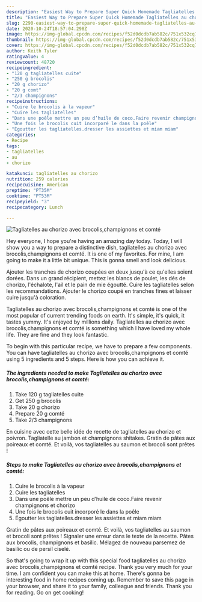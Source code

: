 ```yaml
---
description: "Easiest Way to Prepare Super Quick Homemade Tagliatelles au chorizo avec brocolis,champignons et comté"
title: "Easiest Way to Prepare Super Quick Homemade Tagliatelles au chorizo avec brocolis,champignons et comté"
slug: 2290-easiest-way-to-prepare-super-quick-homemade-tagliatelles-au-chorizo-avec-brocolis-champignons-et-comte
date: 2020-10-24T18:57:04.298Z
image: https://img-global.cpcdn.com/recipes/f52d0dcdb7ab582c/751x532cq70/tagliatelles-au-chorizo-avec-brocolischampignons-et-comte-photo-principale-de-la-recette.jpg
thumbnail: https://img-global.cpcdn.com/recipes/f52d0dcdb7ab582c/751x532cq70/tagliatelles-au-chorizo-avec-brocolischampignons-et-comte-photo-principale-de-la-recette.jpg
cover: https://img-global.cpcdn.com/recipes/f52d0dcdb7ab582c/751x532cq70/tagliatelles-au-chorizo-avec-brocolischampignons-et-comte-photo-principale-de-la-recette.jpg
author: Keith Tyler
ratingvalue: 4
reviewcount: 48720
recipeingredient:
- "120 g tagliatelles cuite"
- "250 g brocolis"
- "20 g chorizo"
- "20 g comt"
- "2/3 champignons"
recipeinstructions:
- "Cuire le brocolis à la vapeur"
- "Cuire les tagliatelles"
- "Dans une poêle mettre un peu d’huile de coco.Faire revenir champignons et chorizo"
- "Une fois le brocolis cuit incorporé le dans la poêle"
- "Égoutter les tagliatelles.dresser les assiettes et miam miam"
categories:
- Recipe
tags:
- tagliatelles
- au
- chorizo

katakunci: tagliatelles au chorizo 
nutrition: 259 calories
recipecuisine: American
preptime: "PT35M"
cooktime: "PT53M"
recipeyield: "3"
recipecategory: Lunch

---
```



![Tagliatelles au chorizo avec brocolis,champignons et comté](https://img-global.cpcdn.com/recipes/f52d0dcdb7ab582c/751x532cq70/tagliatelles-au-chorizo-avec-brocolischampignons-et-comte-photo-principale-de-la-recette.jpg)

Hey everyone, I hope you're having an amazing day today. Today, I will show you a way to prepare a distinctive dish, tagliatelles au chorizo avec brocolis,champignons et comté. It is one of my favorites. For mine, I am going to make it a little bit unique. This is gonna smell and look delicious.

Ajouter les tranches de chorizo coupées en deux jusqu&#39;à ce qu&#39;elles soient dorées. Dans un grand récipient, mettez les blancs de poulet, les dés de chorizo, l&#39;échalote, l&#39;ail et le pain de mie égoutté. Cuire les tagliatelles selon les recommandations. Ajouter le chorizo coupé en tranches fines et laisser cuire jusqu&#39;à coloration.

Tagliatelles au chorizo avec brocolis,champignons et comté is one of the most popular of current trending foods on earth. It's simple, it's quick, it tastes yummy. It's enjoyed by millions daily. Tagliatelles au chorizo avec brocolis,champignons et comté is something which I have loved my whole life. They are fine and they look fantastic.


To begin with this particular recipe, we have to prepare a few components. You can have tagliatelles au chorizo avec brocolis,champignons et comté using 5 ingredients and 5 steps. Here is how you can achieve it.

<!--inarticleads1-->

##### The ingredients needed to make Tagliatelles au chorizo avec brocolis,champignons et comté:

1. Take 120 g tagliatelles cuite
1. Get 250 g brocolis
1. Take 20 g chorizo
1. Prepare 20 g comté
1. Take 2/3 champignons


En cuisine avec cette belle idée de recette de tagliatelles au chorizo et poivron. Tagliatelle au jambon et champignons shitakes. Gratin de pâtes aux poireaux et comté. Et voilà, vos tagliatelles au saumon et brocoli sont prêtes ! 

<!--inarticleads2-->

##### Steps to make Tagliatelles au chorizo avec brocolis,champignons et comté:

1. Cuire le brocolis à la vapeur
1. Cuire les tagliatelles
1. Dans une poêle mettre un peu d’huile de coco.Faire revenir champignons et chorizo
1. Une fois le brocolis cuit incorporé le dans la poêle
1. Égoutter les tagliatelles.dresser les assiettes et miam miam


Gratin de pâtes aux poireaux et comté. Et voilà, vos tagliatelles au saumon et brocoli sont prêtes ! Signaler une erreur dans le texte de la recette. Pâtes aux brocolis, champignons et basilic. Mélagez de nouveau parsemez de basilic ou de persil ciselé. 

So that's going to wrap it up with this special food tagliatelles au chorizo avec brocolis,champignons et comté recipe. Thank you very much for your time. I am confident you can make this at home. There's gonna be interesting food in home recipes coming up. Remember to save this page in your browser, and share it to your family, colleague and friends. Thank you for reading. Go on get cooking!

